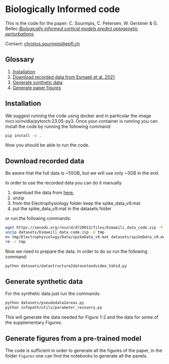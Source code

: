 # Biologically Informed code

This is the code for the paper:
C. Sourmpis, C. Petersen, W. Gerstner & G. Bellec
[*Biologically informed cortical models predict optogenetic perturbations*](https://www.biorxiv.org/content/10.1101/2024.09.27.615361v1.full).

Contact:
[christos.sourmpis@epfl.ch](mailto:christos.sourmpis@epfl.ch)


## Glossary
1) [Installation](#Installation)
2) [Download recorded data from Esmaeli et al. 2021](#download-recorded-data)
3) [Generate synthetic data](#generate-synthetic-data)
4) [Generate paper figures](#generate-figures-from-a-pre-trained-model)

## Installation
We suggest running the code using docker and in particular the image nvcr.io/nvidia/pytorch:23.05-py3.
Once your container is running you can install the code by running the following command:

```bash
pip install -e .
```
Now you should be able to run the code.

## Download recorded data
Be aware that the full data is ~55GB, but we will use only ~3GB in the end.

In order to use the recorded data you can do it manually 
1. download the data from [here](https://zenodo.org/record/4720013), 
2. unzip 
3. from the Electrophysiology folder keep the spike_data_v9.mat 
4. put the spike_data_v9.mat in the datasets folder 

or run the following commands:

```bash
wget https://zenodo.org/record/4720013/files/Esmaeili_data_code.zip -P datasets
unzip datasets/Esmaeili_data_code.zip -d tmp
mv tmp/Electrophysiology/Data/spikeData_v9.mat datasets/spikeData_v9.mat
rm -r tmp
```

Now we need to prepare the data. In order to do so run the following command:

```bash
python datasets/datastructure2datasetandvideo_Vahid.py
```

## Generate synthetic data
For the synthetic data just run the commands:

```bash
python datasets/pseudodata2areas.py
python infopath/utils/parameter_recovery.py
```
This will generate the data needed for Figure 1-2 and the data for some of the supplementary Figures.


## Generate figures from a pre-trained model

The code is sufficient in order to generate all the figures of the paper, in the folder `Figures` one can find the notebooks to generate all the panels.
